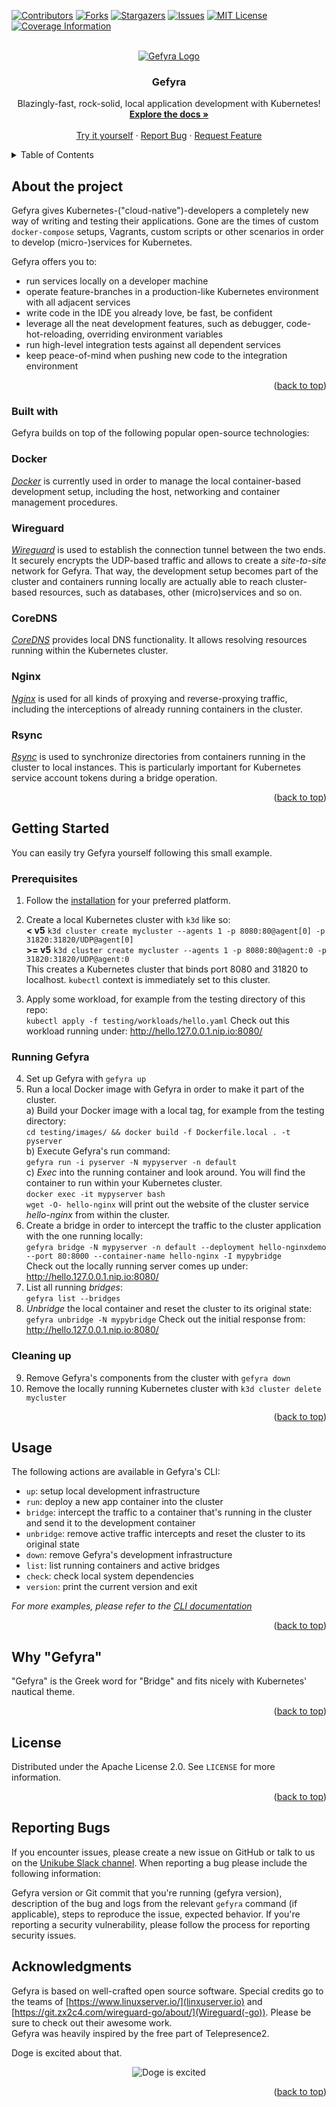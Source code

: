 <div id="top"></div>

<!-- PROJECT SHIELDS -->
[![Contributors][contributors-shield]][contributors-url]
[![Forks][forks-shield]][forks-url]
[![Stargazers][stars-shield]][stars-url]
[![Issues][issues-shield]][issues-url]
[![MIT License][license-shield]][license-url]
[![Coverage Information][coveralls-shield]][coveralls-url]


<!-- PROJECT LOGO -->
<br />
<div align="center">
  <a href="https://github.com/gefyrahq/gefyra">
    <img src="https://github.com/Schille/gefyra/raw/main/docs/static/img/logo.png" alt="Gefyra Logo"/>
  </a>

  <h3 align="center">Gefyra</h3>

  <p align="center">
    Blazingly-fast, rock-solid, local application development with Kubernetes!
    <br />
    <a href="https://gefyra.dev"><strong>Explore the docs »</strong></a>
    <br />
    <br />
    <a href="https://gefyra.dev/try-it-out/">Try it yourself</a>
    ·
    <a href="https://github.com/gefyrahq/gefyra/issues">Report Bug</a>
    ·
    <a href="https://github.com/gefyrahq/gefyra/issues">Request Feature</a>
  </p>
</div>

<!-- TABLE OF CONTENTS -->
<details>
  <summary>Table of Contents</summary>
  <ol>
    <li>
      <a href="#about-the-project">About The Project</a>
      <ul>
        <li><a href="#built-with">Built With</a></li>
      </ul>
    </li>
    <li>
      <a href="#getting-started">Getting Started</a>
      <ul>
        <li><a href="#prerequisites">Prerequisites</a></li>
        <li><a href="#running-gefyra">Running Gefyra</a></li>
        <li><a href="#cleaning-up">Cleaning up</a></li>
      </ul>
    </li>
    <li><a href="#why-gefyra">Why "Gefyra"</a></li>    
    <li><a href="#license">License</a></li>
    <li><a href="#acknowledgments">Acknowledgments</a></li>
  </ol>
</details>

<!-- ABOUT THE PROJECT -->
## About the project
Gefyra gives Kubernetes-("cloud-native")-developers a completely new way of writing and testing their applications. 
Gone are the times of custom `docker-compose` setups, Vagrants, custom scripts or other scenarios in order to develop (micro-)services
for Kubernetes.  

Gefyra offers you to:
- run services locally on a developer machine
- operate feature-branches in a production-like Kubernetes environment with all adjacent services
- write code in the IDE you already love, be fast, be confident
- leverage all the neat development features, such as debugger, code-hot-reloading, overriding environment variables
- run high-level integration tests against all dependent services
- keep peace-of-mind when pushing new code to the integration environment 

<p align="right">(<a href="#top">back to top</a>)</p>

### Built with
Gefyra builds on top of the following popular open-source technologies:

### Docker
[*Docker*](https://docker.io) is currently used in order to manage the local container-based development setup, including the
host, networking and container management procedures.

### Wireguard
[*Wireguard*](https://wireguard.com) is used to establish the connection tunnel between the two ends. It securely encrypts the UDP-based traffic
and allows to create a _site-to-site_ network for Gefyra. That way, the development setup becomes part of the cluster and containers running locally 
are actually able to reach cluster-based resources, such as databases, other (micro)services and so on.

### CoreDNS
[*CoreDNS*](https://coredns.io) provides local DNS functionality. It allows resolving resources running within the Kubernetes cluster.

### Nginx
[*Nginx*](https://www.nginx.com/) is used for all kinds of proxying and reverse-proxying traffic, including the interceptions of already running containers
in the cluster.

### Rsync
[*Rsync*](https://rsync.samba.org/) is used to synchronize directories from containers running in the cluster to local
instances. This is particularly important for Kubernetes service account tokens during a bridge operation.

<p align="right">(<a href="#top">back to top</a>)</p>

<!-- GETTING STARTED -->
## Getting Started
You can easily try Gefyra yourself following this small example.

### Prerequisites
1) Follow the [installation](https://gefyra.dev/installation) for your preferred platform.

2) Create a local Kubernetes cluster with `k3d` like so:    
**< v5** `k3d cluster create mycluster --agents 1 -p 8080:80@agent[0] -p 31820:31820/UDP@agent[0]`  
**>= v5** `k3d cluster create mycluster --agents 1 -p 8080:80@agent:0 -p 31820:31820/UDP@agent:0`  
This creates a Kubernetes cluster that binds port 8080 and 31820 to localhost. `kubectl` context is immediately set to this cluster.
3) Apply some workload, for example from the testing directory of this repo:  
`kubectl apply -f testing/workloads/hello.yaml`
Check out this workload running under: http://hello.127.0.0.1.nip.io:8080/    

### Running Gefyra
4) Set up Gefyra with `gefyra up`
5) Run a local Docker image with Gefyra in order to  make it part of the cluster.  
  a) Build your Docker image with a local tag, for example from the testing directory:  
   `cd testing/images/ && docker build -f Dockerfile.local . -t pyserver`  
  b) Execute Gefyra's run command:    
   `gefyra run -i pyserver -N mypyserver -n default`  
  c) _Exec_ into the running container and look around. You will find the container to run within your Kubernetes cluster.  
   `docker exec -it mypyserver bash`  
   `wget -O- hello-nginx` will print out the website of the cluster service _hello-nginx_ from within the cluster.
6) Create a bridge in order to intercept the traffic to the cluster application with the one running locally:    
`gefyra bridge -N mypyserver -n default --deployment hello-nginxdemo --port 80:8000 --container-name hello-nginx -I mypybridge`    
Check out the locally running server comes up under: http://hello.127.0.0.1.nip.io:8080/  
7) List all running _bridges_:  
`gefyra list --bridges`
8) _Unbridge_ the local container and reset the cluster to its original state: 
`gefyra unbridge -N mypybridge`
Check out the initial response from: http://hello.127.0.0.1.nip.io:8080/  

### Cleaning up
9) Remove Gefyra's components from the cluster with `gefyra down`
10) Remove the locally running Kubernetes cluster with `k3d cluster delete mycluster`

<p align="right">(<a href="#top">back to top</a>)</p>

## Usage
The following actions are available in Gefyra's CLI:
- `up`: setup local development infrastructure
- `run`: deploy a new app container into the cluster
- `bridge`: intercept the traffic to a container that's running in the cluster and send it to the development container
- `unbridge`: remove active traffic intercepts and reset the cluster to its original state
- `down`: remove Gefyra's development infrastructure
- `list`: list running containers and active bridges
- `check`: check local system dependencies 
- `version`: print the current version and exit

_For more examples, please refer to the [CLI documentation](https://gefyra.dev/reference/cli)_

<p align="right">(<a href="#top">back to top</a>)</p>

## Why "Gefyra"
"Gefyra" is the Greek word for "Bridge" and fits nicely with Kubernetes' nautical theme.

<p align="right">(<a href="#top">back to top</a>)</p>

<!-- LICENSE -->
## License
Distributed under the Apache License 2.0. See `LICENSE` for more information.

<p align="right">(<a href="#top">back to top</a>)</p>

## Reporting Bugs
If you encounter issues, please create a new issue on GitHub or talk to us on the
[Unikube Slack channel](https://unikubeworkspace.slack.com/). 
When reporting a bug please include the following information:

Gefyra version or Git commit that you're running (gefyra version),
description of the bug and logs from the relevant `gefyra` command (if applicable),
steps to reproduce the issue, expected behavior.
If you're reporting a security vulnerability, please follow the process for reporting security issues.

## Acknowledgments
Gefyra is based on well-crafted open source software. Special credits go to the teams of 
[https://www.linuxserver.io/](linxuserver.io) and [https://git.zx2c4.com/wireguard-go/about/](Wireguard(-go)). Please
be sure to check out their awesome work.  
Gefyra was heavily inspired by the free part of Telepresence2.  

Doge is excited about that.

<p align="center">
  <img src="https://github.com/Schille/gefyra/raw/main/docs/static/img/doge.jpg" alt="Doge is excited"/>
</p>
<p align="right">(<a href="#top">back to top</a>)</p>

<!-- MARKDOWN LINKS & IMAGES -->
<!-- https://www.markdownguide.org/basic-syntax/#reference-style-links -->
[contributors-shield]: https://img.shields.io/github/contributors/gefyrahq/gefyra.svg?style=for-the-badge
[contributors-url]: https://github.com/gefyrahq/gefyra/graphs/contributors
[forks-shield]: https://img.shields.io/github/forks/gefyrahq/gefyra.svg?style=for-the-badge
[forks-url]: https://github.com/gefyrahq/gefyra/network/members
[stars-shield]: https://img.shields.io/github/stars/gefyrahq/gefyra.svg?style=for-the-badge
[stars-url]: https://github.com/gefyrahq/gefyra/stargazers
[issues-shield]: https://img.shields.io/github/issues/gefyrahq/gefyra.svg?style=for-the-badge
[issues-url]: https://github.com/gefyrahq/gefyra/issues
[license-shield]: https://img.shields.io/github/license/gefyrahq/gefyra.svg?style=for-the-badge
[license-url]: https://github.com/gefyrahq/gefyra/blob/master/LICENSE.txt
[coveralls-shield]: https://img.shields.io/coveralls/github/gefyrahq/gefyra/main?style=for-the-badge
[coveralls-url]: https://coveralls.io/github/gefyrahq/gefyra


